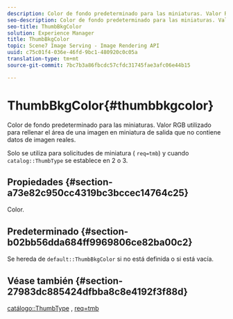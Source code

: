 ```yaml
---
description: Color de fondo predeterminado para las miniaturas. Valor RGB utilizado para rellenar el área de una imagen en miniatura de salida que no contiene datos de imagen reales.
seo-description: Color de fondo predeterminado para las miniaturas. Valor RGB utilizado para rellenar el área de una imagen en miniatura de salida que no contiene datos de imagen reales.
seo-title: ThumbBkgColor
solution: Experience Manager
title: ThumbBkgColor
topic: Scene7 Image Serving - Image Rendering API
uuid: c75c01f4-036e-46fd-9bc1-480920c0c05a
translation-type: tm+mt
source-git-commit: 7bc7b3a86fbcdc57cfdc31745fae3afc06e44b15

---
```



# ThumbBkgColor{#thumbbkgcolor}

Color de fondo predeterminado para las miniaturas. Valor RGB utilizado para rellenar el área de una imagen en miniatura de salida que no contiene datos de imagen reales.

Solo se utiliza para solicitudes de miniatura ( `req=tmb`) y cuando `catalog::ThumbType` se establece en 2 o 3.

## Propiedades {#section-a73e82c950cc4319bc3bccec14764c25}

Color.

## Predeterminado {#section-b02bb56dda684ff9969806ce82ba00c2}

Se hereda de `default::ThumbBkgColor` si no está definida o si está vacía.

## Véase también {#section-27983dc885424dfbba8c8e4192f3f88d}

[catálogo::ThumbType](../../../../../is-api/image-catalog/image-serving-api-ref/c-image-catalog-reference/c-image-svg-data-reference/c-image-data-reference/r-thumbtype-cat.md#reference-41149ddffc8749cba2f8d9c8e2611e03) , [req=tmb](../../../../../is-api/http-ref/image-serving-api-ref/c-http-protocol-reference/c-command-reference/r-req/r-req.md#reference-907cdb4a97034db7ad94695f25552e76)
